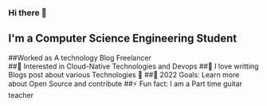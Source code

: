 ### Hi there 👋
## I'm a Computer Science Engineering Student</br>
##Worked as A technology Blog Freelancer</br>
##🔭 Interested in Cloud-Native Technologies and Devops
##🌱 I love writting Blogs post about various Technologies 🤣
##🥅 2022 Goals: Learn more about Open Source and contribute
##⚡ Fun fact: I am a Part time  guitar teacher

